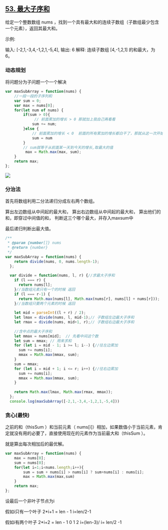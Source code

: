 ## [53. 最大子序和](https://leetcode-cn.com/problems/maximum-subarray/)

给定一个整数数组 nums ，找到一个具有最大和的连续子数组（子数组最少包含一个元素），返回其最大和。

示例:

输入: [-2,1,-3,4,-1,2,1,-5,4],
输出: 6
解释: 连续子数组 [4,-1,2,1] 的和最大，为 6。

### 动态规划

将问题分为子问题一个一个解决

```js
var maxSubArray = function(nums) {
    //一段一段的子序列和
    var sum = 0;
    var max = nums[0];
    for(let num of nums) {
        if(sum > 0){
             // 前面累加的增长 > 0 那就加上我自己再看看
            sum += num;
        }else {
            // 前面累加的增长 < 0  前面的所有累加的增长都白干了，那就从这一次开始看后面的吧
            sum = num
        }
        // sum就等于从前面某一天到今天的增长,取最大的值
         max = Math.max(max, sum);
    } 
    return max;
};
```
![](2020-03-30-23-16-27.png)

### 分治法

首先将数组利用二分法递归分成左右两个数组。

算出左边数组从中间起的最大和，
算出右边数组从中间起的最大和，
算出他们的和，即穿过中间值的和，
判断这三个哪个最大，并存入maxsum中

最后递归判断出最大值。

```js
/**
 * @param {number[]} nums
 * @return {number}
 */
var maxSubArray = function(nums) {
    return divide(nums, 0, nums.length-1);
  };
   
  var divide = function(nums, l, r) {//求最大子序和
    if (l === r) {
      return nums[l];
    }//当数组元素只有一个的时候 返回
    if (l === r-1) {
      return Math.max(nums[l], Math.max(nums[r], nums[l] + nums[r]));
    }//当数组只要两个元素的时候 返回
    
    let mid = parseInt((l + r) / 2);
    let lmax = divide(nums, l, mid-1);// 子数组左边最大子序和
    let rmax = divide(nums, mid+1, r);// 子数组右边最大子序和 
    
    //含中点的最大子序和  
    let mmax = nums[mid];  // 先看中间这个数
    let sum = mmax; // 用来求和
    for (let i = mid - 1; i >= l; i--) {//往左边累加
      sum += nums[i];
      mmax = Math.max(mmax, sum);
    }
    sum = mmax;
    for (let i = mid + 1; i <= r; i++) {//往右边累加
      sum += nums[i];
      mmax = Math.max(mmax, sum);
    }
    
    return Math.max(lmax, Math.max(rmax, mmax));
  };
  console.log(maxSubArray([-2,1,-3,4,-1,2,1,-5,4]))
```

### 贪心(最快)

之前的和（thisSum ）和当前元素（ nums[i]）相加，如果数值小于当前元素，肯定就没有用的必要了，直接使用现在的元素作为当前最大和（thisSum ）。

就是算出每次相加后的最优解。

```js
var maxSubArray = function(nums) {
    max = nums[0];
    sum = nums[0];
    for(let i=1;i<nums.length;i++){
        sum = sum + nums[i] > nums[i] ? sum+nums[i] : nums[i];
        max = Math.max(max,sum)
    }
    return max;
};
```



设最后一个非叶子节点为i

假如i只有一个叶子
2*i+1 = len - 1
i=len/2-1

假如i有两个叶子
2*i+2 = len - 1
  0
1   2
i=(len-3)/
i= len/2 -1